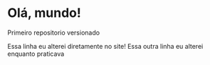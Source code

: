 # Olá, mundo!
 Primeiro repositorio versionado

Essa linha eu alterei diretamente no site!
Essa outra linha eu alterei enquanto praticava
